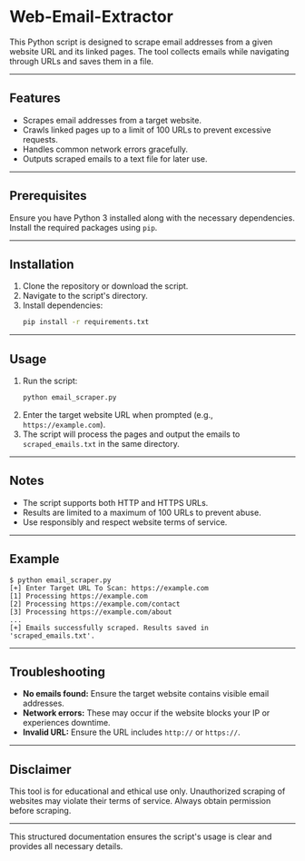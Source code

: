 # Web-Email-Extractor
This Python script is designed to scrape email addresses from a given website URL and its linked pages. The tool collects emails while navigating through URLs and saves them in a file.

---

## Features
- Scrapes email addresses from a target website.
- Crawls linked pages up to a limit of 100 URLs to prevent excessive requests.
- Handles common network errors gracefully.
- Outputs scraped emails to a text file for later use.

---

## Prerequisites
Ensure you have Python 3 installed along with the necessary dependencies. Install the required packages using `pip`.

---

## Installation
1. Clone the repository or download the script.
2. Navigate to the script's directory.
3. Install dependencies:
   ```bash
   pip install -r requirements.txt
   ```

---

## Usage
1. Run the script:
   ```bash
   python email_scraper.py
   ```
2. Enter the target website URL when prompted (e.g., `https://example.com`).
3. The script will process the pages and output the emails to `scraped_emails.txt` in the same directory.

---

## Notes
- The script supports both HTTP and HTTPS URLs.
- Results are limited to a maximum of 100 URLs to prevent abuse.
- Use responsibly and respect website terms of service.

---

## Example
```plaintext
$ python email_scraper.py
[+] Enter Target URL To Scan: https://example.com
[1] Processing https://example.com
[2] Processing https://example.com/contact
[3] Processing https://example.com/about
...
[+] Emails successfully scraped. Results saved in 'scraped_emails.txt'.
```

---

## Troubleshooting
- **No emails found:** Ensure the target website contains visible email addresses.
- **Network errors:** These may occur if the website blocks your IP or experiences downtime.
- **Invalid URL:** Ensure the URL includes `http://` or `https://`.

---

## Disclaimer
This tool is for educational and ethical use only. Unauthorized scraping of websites may violate their terms of service. Always obtain permission before scraping.

---

This structured documentation ensures the script's usage is clear and provides all necessary details.
